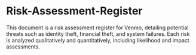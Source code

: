 # Risk-Assessment-Register
This document is a risk assessment register for Venmo, detailing potential threats such as identity theft, financial theft, and system failures. Each risk is analyzed qualitatively and quantitatively, including likelihood and impact assessments.
